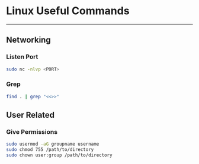 # Linux Useful Commands
>

<hr/>

## Networking

### Listen Port
```bash
sudo nc -nlvp <PORT>
```

### Grep
```bash
find . | grep "<<>>"
```

## User Related

### Give Permissions
```bash
sudo usermod -aG groupname username
sudo chmod 755 /path/to/directory
sudo chown user:group /path/to/directory
```

### 
```bash
```